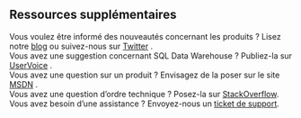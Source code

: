 ## <a name="additional-resources"></a>Ressources supplémentaires

Vous voulez être informé des nouveautés concernant les produits ? Lisez notre [blog] ou suivez-nous sur [Twitter] .</br>
Vous avez une suggestion concernant SQL Data Warehouse ? Publiez-la sur [UserVoice] .</br>
Vous avez une question sur un produit ? Envisagez de la poser sur le site [MSDN] .</br>
Vous avez une question d’ordre technique ? Posez-la sur [StackOverflow].</br>
Vous avez besoin d’une assistance ? Envoyez-nous un [ticket de support].</br>

[blog]: https://azure.microsoft.com/blog/tag/azure-sql-data-warehouse/
[Twitter]: https://twitter.com/AzureSQLDW
[UserVoice]: https://feedback.azure.com/forums/307516-sql-data-warehouse
[MSDN]: https://social.msdn.microsoft.com/Forums/azure/en-US/home?forum=AzureSQLDataWarehouse
[StackOverflow]: http://stackoverflow.com/questions/tagged/azure-sqldw
[ticket de support]: ../articles/sql-data-warehouse/sql-data-warehouse-get-started-create-support-ticket.md





<!--HONumber=Jan17_HO3-->


